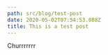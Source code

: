 ```yaml
---
path: src/blog/test-post
date: 2020-05-02T07:54:53.088Z
title: This is a test post
---
```

Churrrrrrr